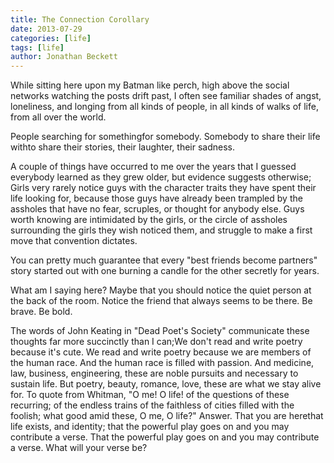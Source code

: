```yaml
---
title: The Connection Corollary
date: 2013-07-29
categories: [life]
tags: [life]
author: Jonathan Beckett
---
```


While sitting here upon my Batman like perch, high above the social networks watching the posts drift past, I often see familiar shades of angst, loneliness, and longing from all kinds of people, in all kinds of walks of life, from all over the world.

People searching for somethingfor somebody. Somebody to share their life withto share their stories, their laughter, their sadness.

A couple of things have occurred to me over the years that I guessed everybody learned as they grew older, but evidence suggests otherwise; Girls very rarely notice guys with the character traits they have spent their life looking for, because those guys have already been trampled by the assholes that have no fear, scruples, or thought for anybody else. Guys worth knowing are intimidated by the girls, or the circle of assholes surrounding the girls they wish noticed them, and struggle to make a first move that convention dictates.

You can pretty much guarantee that every "best friends become partners" story started out with one burning a candle for the other secretly for years.

What am I saying here? Maybe that you should notice the quiet person at the back of the room. Notice the friend that always seems to be there. Be brave. Be bold.

The words of John Keating in "Dead Poet's Society" communicate these thoughts far more succinctly than I can;We don't read and write poetry because it's cute. We read and write poetry because we are members of the human race. And the human race is filled with passion. And medicine, law, business, engineering, these are noble pursuits and necessary to sustain life. But poetry, beauty, romance, love, these are what we stay alive for. To quote from Whitman, "O me! O life! of the questions of these recurring; of the endless trains of the faithless of cities filled with the foolish; what good amid these, O me, O life?" Answer. That you are herethat life exists, and identity; that the powerful play goes on and you may contribute a verse. That the powerful play goes on and you may contribute a verse. What will your verse be?